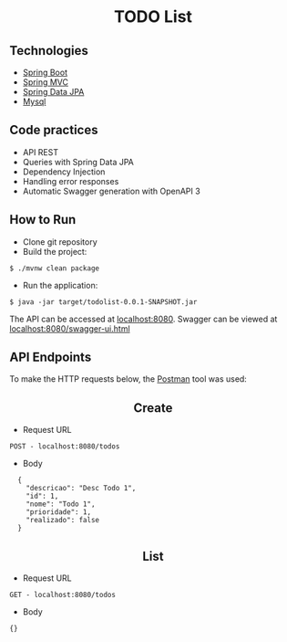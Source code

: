 <h1 align="center">
  TODO List
</h1>


## Technologies
 
- [Spring Boot](https://spring.io/projects/spring-boot)
- [Spring MVC](https://docs.spring.io/spring-framework/reference/web/webmvc.html)
- [Spring Data JPA](https://spring.io/projects/spring-data-jpa)
- [Mysql](https://dev.mysql.com/downloads/)

## Code practices

- API REST
- Queries with Spring Data JPA
- Dependency Injection
- Handling error responses
- Automatic Swagger generation with OpenAPI 3

## How to Run

- Clone git repository
- Build the project:
```
$ ./mvnw clean package
```
- Run the application:
```
$ java -jar target/todolist-0.0.1-SNAPSHOT.jar
```

The API can be accessed at [localhost:8080](http://localhost:8080).
Swagger can be viewed at [localhost:8080/swagger-ui.html](http://localhost:8080/swagger-ui.html)

## API Endpoints

 To make the HTTP requests below, the [Postman](https://www.postman.com/) tool was used:

<h2 align="center">Create</h2>

- Request URL
```
POST - localhost:8080/todos
```
- Body
```
  {
    "descricao": "Desc Todo 1",
    "id": 1,
    "nome": "Todo 1",
    "prioridade": 1,
    "realizado": false
  }
```
<h2 align="center">List</h2>

- Request URL
```
GET - localhost:8080/todos
```
- Body
```
{}
```

<!-- - Atualizar Tarefa
```
$ http PUT :8080/todos/1 nome="Todo 1 Up" descricao="Desc Todo 1 Up" prioridade=2

[
  {
    "descricao": "Desc Todo 1 Up",
    "id": 1,
    "nome": "Todo 1 Up",
    "prioridade": 2,
    "realizado": false
  }
]
```

- Remover Tarefa
```
http DELETE :8080/todos/1

[ ] -->
```